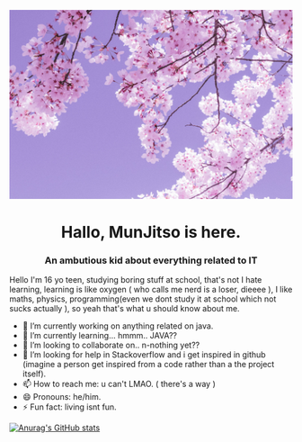 ![](img/camille-villanueva-zsAPsRjzXRI-unsplash.jpg)
<h1 align="center">Hallo, MunJitso is here.</h1>
<h3 align="center">An ambutious kid about everything related to IT</h3>

Hello I'm 16 yo teen, studying boring stuff at school, that's not I hate learning, learning is like oxygen ( who calls me nerd is a loser, dieeee ), I like maths, physics, programming(even we dont study it at school which not sucks actually ), so yeah that's what u should know about me.

- 🔭 I’m currently working on anything related on java.
- 🌱 I’m currently learning... hmmm.. JAVA??
- 👯 I’m looking to collaborate on.. n-nothing yet??
- 🤔 I’m looking for help in Stackoverflow and i get inspired in github (imagine a person get inspired from a code rather than a the project itself).
- 📫 How to reach me: u can't LMAO. ( there's a way )
- 😄 Pronouns: he/him.
- ⚡ Fun fact: living isnt fun.

[![Anurag's GitHub stats](https://github-readme-stats.vercel.app/api?username=MunJitso)](https://github.com/anuraghazra/github-readme-stats)

